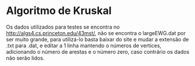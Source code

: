 ﻿Algoritmo de Kruskal
================
 Os dados utilizados para testes se encontra no http://algs4.cs.princeton.edu/43mst/, não se encontra 
 o largeEWG.dat por ser muito grande, para utilizá-lo basta baixar do site
 e mudar a extensão de .txt para .dat, e editar a 1 linha mantendo o números de vertices, adicionando o
 número de arestas e o número zero, caso contrário os dados não serão lidos. 

